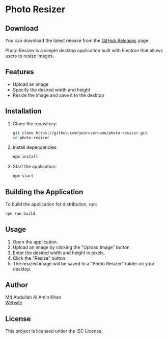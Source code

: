 # Photo Resizer

## Download

You can download the latest release from the [GitHub Releases](https://github.com/yourusername/photo-resizer/releases) page.

Photo Resizer is a simple desktop application built with Electron that allows users to resize images.

## Features

- Upload an image
- Specify the desired width and height
- Resize the image and save it to the desktop

## Installation

1. Clone the repository:
    ```sh
    git clone https://github.com/yourusername/photo-resizer.git
    cd photo-resizer
    ```

2. Install dependencies:
    ```sh
    npm install
    ```

3. Start the application:
    ```sh
    npm start
    ```

## Building the Application

To build the application for distribution, run:
```sh
npm run build
```

## Usage

1. Open the application.
2. Upload an image by clicking the "Upload Image" button.
3. Enter the desired width and height in pixels.
4. Click the "Resize" button.
5. The resized image will be saved to a "Photo Resizer" folder on your desktop.

## Author

Md Abdullah Al Amin Khan  
[Website](https://mdabdullahalaminkhan.vercel.app/)

## License

This project is licensed under the ISC License.
